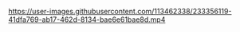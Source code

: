 

https://user-images.githubusercontent.com/113462338/233356119-41dfa769-ab17-462d-8134-bae6e61bae8d.mp4
